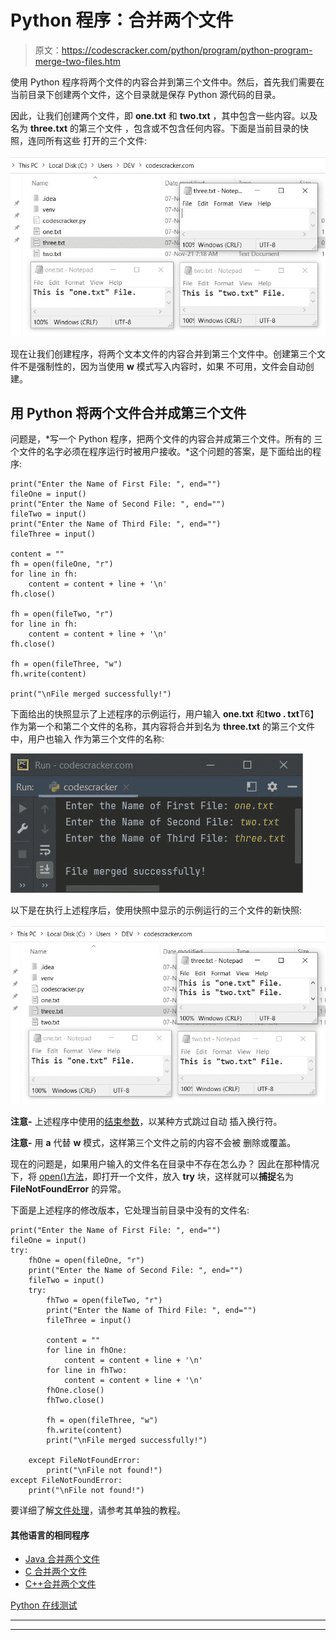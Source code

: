 # Python 程序：合并两个文件

> 原文：<https://codescracker.com/python/program/python-program-merge-two-files.htm>

使用 Python 程序将两个文件的内容合并到第三个文件中。然后，首先我们需要在当前目录下创建两个文件，这个目录就是保存 Python 源代码的目录。

因此，让我们创建两个文件，即 **one.txt** 和 **two.txt** ，其中包含一些内容。以及名为 **three.txt** 的第三个文件 ，包含或不包含任何内容。下面是当前目录的快照，连同所有这些 打开的三个文件:

![python merge two files](img/b8783124f497670e05f4b4b083bf972d.png)

现在让我们创建程序，将两个文本文件的内容合并到第三个文件中。创建第三个文件不是强制性的，因为当使用 **w** 模式写入内容时，如果 不可用，文件会自动创建。

## 用 Python 将两个文件合并成第三个文件

问题是，*写一个 Python 程序，把两个文件的内容合并成第三个文件。所有的 三个文件的名字必须在程序运行时被用户接收。*这个问题的答案，是下面给出的程序:

```
print("Enter the Name of First File: ", end="")
fileOne = input()
print("Enter the Name of Second File: ", end="")
fileTwo = input()
print("Enter the Name of Third File: ", end="")
fileThree = input()

content = ""
fh = open(fileOne, "r")
for line in fh:
    content = content + line + '\n'
fh.close()

fh = open(fileTwo, "r")
for line in fh:
    content = content + line + '\n'
fh.close()

fh = open(fileThree, "w")
fh.write(content)

print("\nFile merged successfully!")
```

下面给出的快照显示了上述程序的示例运行，用户输入 **one.txt** 和**two . txt**T6】作为第一个和第二个文件的名称，其内容将合并到名为 **three.txt** 的第三个文件中，用户也输入 作为第三个文件的名称:

![merge two files into third python](img/ee7b512d8d96bde809dd836bd6ae24f6.png)

以下是在执行上述程序后，使用快照中显示的示例运行的三个文件的新快照:

![python program merge two files](img/d53848bebbd3a8f8bd34f2d46628c008.png)

**注意-** 上述程序中使用的[结束参数](/python/python-end.htm)，以某种方式跳过自动 插入换行符。

**注意-** 用 **a** 代替 **w** 模式，这样第三个文件之前的内容不会被 删除或覆盖。

现在的问题是，如果用户输入的文件名在目录中不存在怎么办？
因此在那种情况下，将 [open()方法](/python/python-open-function.htm)，即打开一个文件，放入 **try** 块，这样就可以**捕捉**名为 **FileNotFoundError** 的异常。

下面是上述程序的修改版本，它处理当前目录中没有的文件名:

```
print("Enter the Name of First File: ", end="")
fileOne = input()
try:
    fhOne = open(fileOne, "r")
    print("Enter the Name of Second File: ", end="")
    fileTwo = input()
    try:
        fhTwo = open(fileTwo, "r")
        print("Enter the Name of Third File: ", end="")
        fileThree = input()

        content = ""
        for line in fhOne:
            content = content + line + '\n'
        for line in fhTwo:
            content = content + line + '\n'
        fhOne.close()
        fhTwo.close()

        fh = open(fileThree, "w")
        fh.write(content)
        print("\nFile merged successfully!")

    except FileNotFoundError:
        print("\nFile not found!")
except FileNotFoundError:
    print("\nFile not found!")
```

要详细了解[文件处理](/python/python-file-io.htm)，请参考其单独的教程。

#### 其他语言的相同程序

*   [Java 合并两个文件](/java/program/java-program-merge-two-files.htm)
*   [C 合并两个文件](/c/program/c-program-merge-two-files.htm)
*   [C++合并两个文件](/cpp/program/cpp-program-merge-two-files.htm)

[Python 在线测试](/exam/showtest.php?subid=10)

* * *

* * *